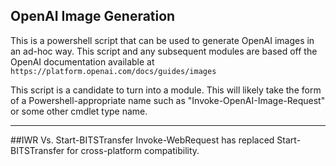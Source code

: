 ## OpenAI Image Generation 

This is a powershell script that can be used to generate OpenAI images in an ad-hoc way.
This script and any subsequent modules are based off the OpenAI documentation available at `https://platform.openai.com/docs/guides/images`

This script is a candidate to turn into a module. This will likely take the form of a Powershell-appropriate name such as "Invoke-OpenAI-Image-Request" or some other cmdlet type name.

---

##IWR Vs. Start-BITSTransfer
Invoke-WebRequest has replaced Start-BITSTransfer for cross-platform compatibility.

